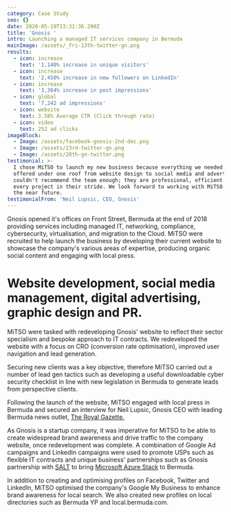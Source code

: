 ```yaml
---
category: Case Study
seo: {}
date: 2020-05-19T13:31:36.290Z
title: 'Gnosis '
intro: Launching a managed IT services company in Bermuda
mainImage: /assets/_fri-13th-twitter-gn.png
results:
  - icon: increase
    text: '1,140% increase in unique visitors'
  - icon: increase
    text: '2,450% increase in new followers on LinkedIn'
  - icon: increase
    text: '3,364% increase in post impressions'
  - icon: global
    text: '7,242 ad impressions'
  - icon: website
    text: 3.58% Average CTR (Click through rate)
  - icon: video
    text: 252 ad clicks
imageBlock:
  - Image: /assets/facebook-gnosis-2nd-dec.png
  - Image: /assets/23rd-twitter-gn.png
  - Image: /assets/20th-gn-twitter.png
testimonial: >-
  I chose MiTSO to launch my new business because everything we needed was
  offered under one roof from website design to social media and advertising. I
  couldn't recommend the team enough; they are professional, efficient and take
  every project in their stride. We look forward to working with MiTSO again in
  the near future. 
testimonialFrom: 'Neil Lupsic, CEO, Gnosis'
---
```

Gnosis opened it's offices on Front Street, Bermuda at the end of 2018 providing services including managed IT, networking, compliance, cybersecurity, virtualisation, and migration to the Cloud. MiTSO were recruited to help launch the business by developing their current website to showcase the company's various areas of expertise, producing organic social content and engaging with local press. 

# Website development, social media management, digital advertising, graphic design and PR.

MiTSO were tasked with redeveloping Gnosis' website to reflect their sector specialism and bespoke approach to IT contracts. We redeveloped the website with a focus on CRO (conversion rate optimisation), improved user navigation and lead generation.

Securing new clients was a key objective, therefore MiTSO carried out a number of lead gen tactics such as developing a useful downloadable cyber security checklist in line with new legislation in Bermuda to generate leads from perspective clients. 

Following the launch of the website, MiTSO engaged with local press in Bermuda and secured an interview for Neil Lupsic, Gnosis CEO with leading Bermuda news outlet, [The Royal Gazette.](http://mobile.royalgazette.com/local-business/article/20190816/team-bring-innovation-to-managed-it-services&template=mobileart&template=mobileart)

As Gnosis is a startup company, it was imperative for MiTSO to be able to create widespread brand awareness and drive traffic to the company website, once redevelopment was complete. A combination of Google Ad campaigns and LinkedIn campaigns were used to promote USPs such as flexible IT contracts and unique business' partnerships such as Gnosis partnership with [SALT](https://www.salt.ky/) to bring [Microsoft Azure Stack](https://azure.microsoft.com/en-us/) to Bermuda.

In addition to creating and optimising profiles on Facebook, Twitter and LinkedIn, MiTSO optimised the company's Google My Business to enhance brand awareness for local search. We also created new profiles on local directories such as Bermuda YP and local.bermuda.com.
